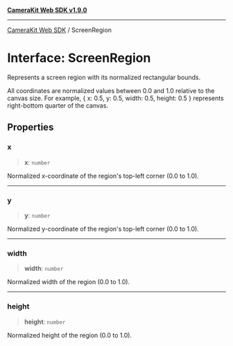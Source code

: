 [**CameraKit Web SDK v1.9.0**](../README.md)

***

[CameraKit Web SDK](../globals.md) / ScreenRegion

# Interface: ScreenRegion

Represents a screen region with its normalized rectangular bounds.

All coordinates are normalized values between 0.0 and 1.0 relative to the canvas size.
For example, { x: 0.5, y: 0.5, width: 0.5, height: 0.5 } represents right-bottom quarter of the canvas.

## Properties

### x

> **x**: `number`

Normalized x-coordinate of the region's top-left corner (0.0 to 1.0).

***

### y

> **y**: `number`

Normalized y-coordinate of the region's top-left corner (0.0 to 1.0).

***

### width

> **width**: `number`

Normalized width of the region (0.0 to 1.0).

***

### height

> **height**: `number`

Normalized height of the region (0.0 to 1.0).
